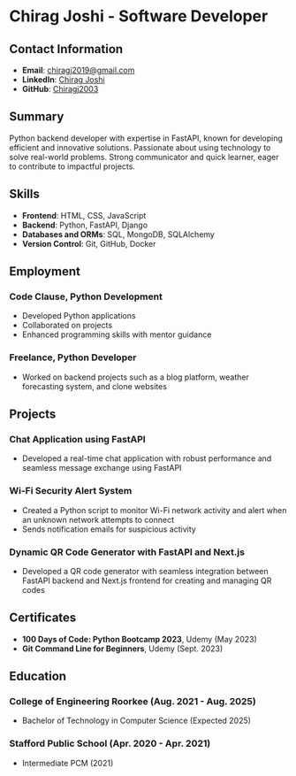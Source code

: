 # Chirag Joshi - Software Developer

## Contact Information
- **Email**: chiragj2019@gmail.com
- **LinkedIn**: [Chirag Joshi](https://www.linkedin.com/in/chirag-joshi-3b9b68222)
- **GitHub**: [Chiragj2003](https://github.com/Chiragj2003)

## Summary
Python backend developer with expertise in FastAPI, known for developing efficient and innovative solutions. Passionate about using technology to solve real-world problems. Strong communicator and quick learner, eager to contribute to impactful projects.

## Skills
- **Frontend**: HTML, CSS, JavaScript
- **Backend**: Python, FastAPI, Django
- **Databases and ORMs**: SQL, MongoDB, SQLAlchemy
- **Version Control**: Git, GitHub, Docker

## Employment
### Code Clause, Python Development
- Developed Python applications
- Collaborated on projects
- Enhanced programming skills with mentor guidance

### Freelance, Python Developer
- Worked on backend projects such as a blog platform, weather forecasting system, and clone websites

## Projects
### Chat Application using FastAPI
- Developed a real-time chat application with robust performance and seamless message exchange using FastAPI

### Wi-Fi Security Alert System
- Created a Python script to monitor Wi-Fi network activity and alert when an unknown network attempts to connect
- Sends notification emails for suspicious activity

### Dynamic QR Code Generator with FastAPI and Next.js
- Developed a QR code generator with seamless integration between FastAPI backend and Next.js frontend for creating and managing QR codes

## Certificates
- **100 Days of Code: Python Bootcamp 2023**, Udemy (May 2023)
- **Git Command Line for Beginners**, Udemy (Sept. 2023)

## Education
### College of Engineering Roorkee (Aug. 2021 - Aug. 2025)
- Bachelor of Technology in Computer Science (Expected 2025)

### Stafford Public School (Apr. 2020 - Apr. 2021)
- Intermediate PCM (2021)
